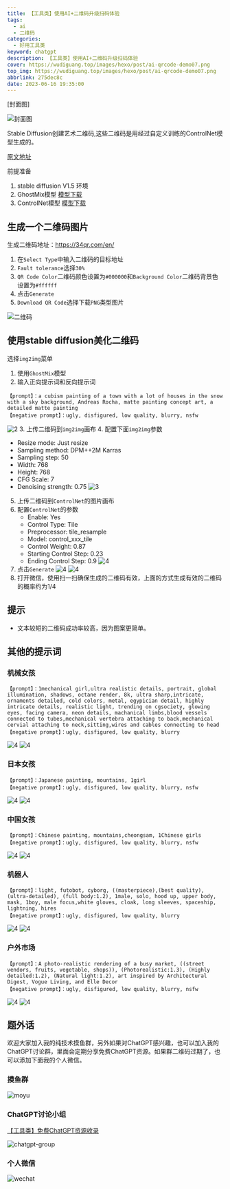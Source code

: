 ```yaml
---
title: 【工具类】使用AI+二维码升级扫码体验
tags:
  - ai
  - 二维码
categories:
  - 好用工具类
keyword: chatgpt
description: 【工具类】使用AI+二维码升级扫码体验
cover: https://wudiguang.top/images/hexo/post/ai-qrcode-demo07.png
top_img: https://wudiguang.top/images/hexo/post/ai-qrcode-demo07.png
abbrlink: 275dec8c
date: 2023-06-16 19:35:00
---
```


[封面图]

![封面图](https://wudiguang.top/images/hexo/post/ai-qrcode-demo07.png)

Stable Diffusion创建艺术二维码,这些二维码是用经过自定义训练的ControlNet模型生成的。

[原文地址](https://stable-diffusion-art.com/qr-code/)

前提准备

1. stable diffusion V1.5 环境
2. GhostMix模型 [模型下载](https://civitai.com/models/36520/ghostmix)
3. ControlNet模型 [模型下载](https://huggingface.co/lllyasviel/ControlNet-v1-1/resolve/main/control_v11f1e_sd15_tile.pth)

## 生成一个二维码图片

生成二维码地址：https://34qr.com/en/

1. 在`Select Type`中输入二维码的目标地址
2. `Fault tolerance`选择`30%`
3. `QR Code Color`二维码颜色设置为`#000000`和`Background Color`二维码背景色设置为`#ffffff`
4. 点击`Generate`
5. `Download QR Code`选择下载`PNG`类型图片

![二维码](https://wudiguang.top/images/hexo/post/ai-qrcode01.png)

## 使用stable diffusion美化二维码

选择`img2img`菜单

1. 使用`GhostMix`模型
2. 输入正向提示词和反向提示词
```
【prompt】：a cubism painting of a town with a lot of houses in the snow with a sky background, Andreas Rocha, matte painting concept art, a detailed matte painting
【negative prompt】：ugly, disfigured, low quality, blurry, nsfw
```
![2](https://wudiguang.top/images/hexo/post/ai-qrcode02.png)
3. 上传二维码到`img2img`画布
4. 配置下面`img2img`参数
   * Resize mode: Just resize
   * Sampling method: DPM++2M Karras
   * Sampling step: 50
   * Width: 768
   * Height: 768
   * CFG Scale: 7
   * Denoising strength: 0.75
![3](https://wudiguang.top/images/hexo/post/ai-qrcode03.png)
5. 上传二维码到`ControlNet`的图片画布
6. 配置`ControlNet`的参数
   * Enable: Yes
   * Control Type: Tile
   * Preprocessor: tile_resample
   * Model: control_xxx_tile
   * Control Weight: 0.87
   * Starting Control Step: 0.23
   * Ending Control Step: 0.9 
![4](https://wudiguang.top/images/hexo/post/ai-qrcode04.png)
7. 点击`Generate`
![4](https://wudiguang.top/images/hexo/post/ai-qrcode-demo01.png)
![4](https://wudiguang.top/images/hexo/post/ai-qrcode-demo02.png)
8. 打开微信，使用扫一扫确保生成的二维码有效，上面的方式生成有效的二维码的概率约为1/4

## 提示

* 文本较短的二维码成功率较高，因为图案更简单。

## 其他的提示词

### 机械女孩

```
【prompt】：1mechanical girl,ultra realistic details, portrait, global illumination, shadows, octane render, 8k, ultra sharp,intricate, ornaments detailed, cold colors, metal, egypician detail, highly intricate details, realistic light, trending on cgsociety, glowing eyes, facing camera, neon details, machanical limbs,blood vessels connected to tubes,mechanical vertebra attaching to back,mechanical cervial attaching to neck,sitting,wires and cables connecting to head
【negative prompt】：ugly, disfigured, low quality, blurry
```
![4](https://wudiguang.top/images/hexo/post/ai-qrcode-demo03.png)
![4](https://wudiguang.top/images/hexo/post/ai-qrcode-demo04.png)

### 日本女孩

```
【prompt】：Japanese painting, mountains, 1girl
【negative prompt】：ugly, disfigured, low quality, blurry, nsfw
```

![4](https://wudiguang.top/images/hexo/post/ai-qrcode-demo05.png)
![4](https://wudiguang.top/images/hexo/post/ai-qrcode-demo06.png)

### 中国女孩

```
【prompt】：Chinese painting, mountains,cheongsam, 1Chinese girls
【negative prompt】：ugly, disfigured, low quality, blurry, nsfw
```

![4](https://wudiguang.top/images/hexo/post/ai-qrcode-demo07.png)
![4](https://wudiguang.top/images/hexo/post/ai-qrcode-demo08.png)

### 机器人

```
【prompt】：light, futobot, cyborg, ((masterpiece),(best quality),(ultra-detailed), (full body:1.2), 1male, solo, hood up, upper body, mask, 1boy, male focus,white gloves, cloak, long sleeves, spaceship, lightning, hires
【negative prompt】：ugly, disfigured, low quality, blurry
```

![4](https://wudiguang.top/images/hexo/post/ai-qrcode-demo09.png)
![4](https://wudiguang.top/images/hexo/post/ai-qrcode-demo10.png)


### 户外市场

```
【prompt】：A photo-realistic rendering of a busy market, ((street vendors, fruits, vegetable, shops)), (Photorealistic:1.3), (Highly detailed:1.2), (Natural light:1.2), art inspired by Architectural Digest, Vogue Living, and Elle Decor
【negative prompt】：ugly, disfigured, low quality, blurry, nsfw
```

![4](https://wudiguang.top/images/hexo/post/ai-qrcode-demo11.png)
![4](https://wudiguang.top/images/hexo/post/ai-qrcode-demo12.png)

## 题外话

欢迎大家加入我的纯技术摸鱼群，另外如果对ChatGPT感兴趣，也可以加入我的ChatGPT讨论群，里面会定期分享免费ChatGPT资源。如果群二维码过期了，也可以添加下面我的个人微信。

### 摸鱼群
![moyu](https://wudiguang.top/images/hexo/personal/moyu.jpg)

### ChatGPT讨论小组
[【工具类】免费ChatGPT资源收录](https://wudiguang.top/post/2817151a/)

![chatgpt-group](https://wudiguang.top/images/hexo/personal/chatgpt-group.jpg)

### 个人微信
![wechat](https://wudiguang.top/images/hexo/personal/wechat.jpg)
